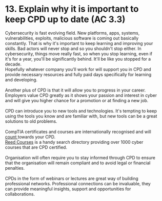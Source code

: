 # 13. Explain why it is important to keep CPD up to date (AC 3.3)

Cybersecurity is fast evolving field. New platforms, apps, systems, vulnerabilities, exploits, malicious software is coming out basically constantly. That is why it's important to keep learning and improving your skills. Bad actors will never stop and so you shouldn't stop either. In cybersecurity, things move really fast, so when you stop learning, even if it's for a year, you'll be significantly behind. It'll be like you stopped for a decade.\
Hopefully whatever company you'll work for will support you in CPD and provide necessary resources and fully paid days specifically for learning and developing.\
\
Another plus of CPD is that it will allow you to progress in your career. Employers value CPD greatly as it shows your passion and interest in cyber and will give you higher chance for a promotion or at finding a new job.\
\
CPD can introduce you to new tools and technologies. It's tempting to keep using the tools you know and are familiar with, but new tools can be a great solutions to old problems.\
\
CompTIA certificates and courses are internationally recognised and will [count ](https://www.reed.co.uk/courses/comptia-a-cpd-certified/500481#/courses/comptia-a/cpd)towards your CPD.\
[Reed Courses](https://www.reed.co.uk/courses/cpd?keywords=cyber) is a handy search directory providing over 1000 cyber courses that are CPD certified.\
\
Organisation will often require you to stay informed through CPD to ensure that the organisation will remain compliant and to avoid legal or financial penalties.\
\
CPDs in the form of webinars or lectures are great way of building professional networks. Professional connections can be invaluable, they can provide meaningful insights, support and opportunities for collaborations.&#x20;
